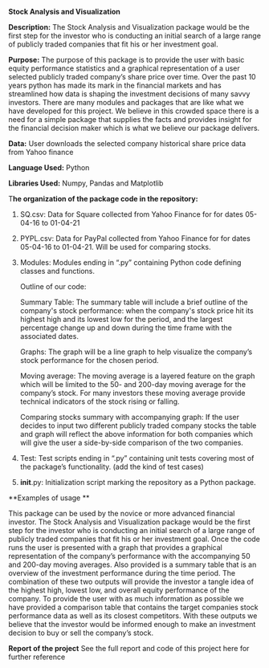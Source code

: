 **Stock Analysis and Visualization**

**Description:**
The Stock Analysis and Visualization package would be the first step for the investor who is conducting an initial search of a large range of publicly traded companies that fit his or her investment goal.

**Purpose:**
The purpose of this package is to provide the user with basic equity performance statistics and a graphical representation of a user selected publicly traded company’s share price over time. Over the past 10 years python has made its mark in the financial markets and has streamlined how data is shaping the investment decisions of many savvy investors. There are many modules and packages that are like what we have developed for this project. We believe in this crowded space there is a need for a simple package that supplies the facts and provides insight for the financial decision maker which is what we believe our package delivers.

**Data:** User downloads the selected company historical share price data from Yahoo finance

**Language Used:** Python

**Libraries Used:** Numpy, Pandas and  Matplotlib

T**he organization of the package code in the repository:**

1.	SQ.csv: Data for Square collected from Yahoo Finance for for dates 05-04-16 to 01-04-21
2.	PYPL.csv: Data for PayPal collected from Yahoo Finance for for dates 05-04-16 to 01-04-21. Will be used for comparing stocks.
3.	Modules: Modules ending in “.py” containing Python code defining classes and functions. 

      Outline of our code:
      
       Summary Table: The summary table will include a brief outline of the company's stock performance: when the                  company's stock price hit its highest high and its lowest low for the period, and the largest percentage change up and down during the time frame with the associated dates.
       
       Graphs: The graph will be a line graph to help visualize the company’s stock performance for the chosen period.
       
       Moving average: The moving average is a layered feature on the graph which will be limited to the 50- and 200-day moving average for the company’s stock. For many investors these moving average provide technical indicators of the stock rising or falling.  
       
       Comparing stocks summary with accompanying graph: If the user decides to input two different publicly traded company stocks the table and graph will reflect the above information for both companies which will give the user a side-by-side comparison of the two companies.

4.	Test: Test scripts ending in “.py” containing unit tests covering most of the package’s functionality. (add the kind of test cases)

5.	__init__.py: Initialization script marking the repository as a Python package. 

**Examples of usage **

This package can be used by the novice or more advanced financial investor. The Stock Analysis and Visualization package would be the first step for the investor who is conducting an initial search of a large range of publicly traded companies that fit his or her investment goal. Once the code runs the user is presented with a graph that provides a graphical representation of the company’s performance with the accompanying 50 and 200-day moving averages.
Also provided is a summary table that is an overview of the investment performance during the time period. The combination of these two outputs will provide the investor a tangle idea of the highest high, lowest low, and overall equity performance of the company. To provide the user with as much information as possible we have provided a comparison table that contains the target companies stock performance data as well as its closest competitors. With these outputs we believe that the investor would be informed enough to make an investment decision to buy or sell the company’s stock.

**Report of the project**
See the full report and code of this project here for further reference

